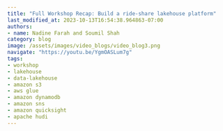```yaml
---
title: "Full Workshop Recap: Build a ride-share lakehouse platform"
last_modified_at: 2023-10-13T16:54:38.964863-07:00
authors:
- name: Nadine Farah and Soumil Shah
category: blog
image: /assets/images/video_blogs/video_blog3.png
navigate: "https://youtu.be/YgmOASLum7g"
tags:
- workshop
- lakehouse
- data-lakehouse
- amazon s3
- aws glue
- amazon dynamodb
- amazon sns
- amazon quicksight
- apache hudi
---
```


